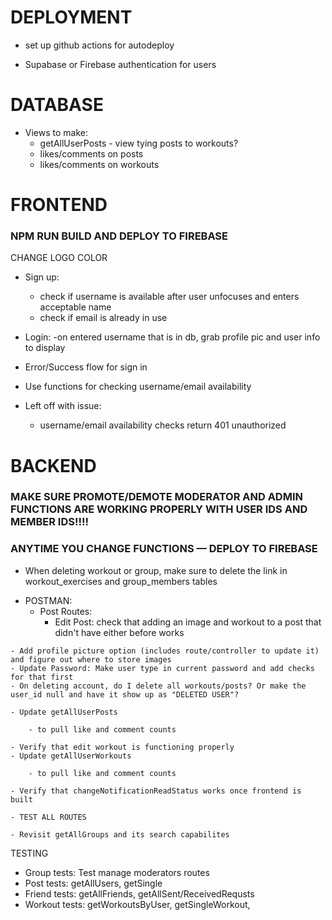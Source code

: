 # DEPLOYMENT
- set up github actions for autodeploy
<!-- - new firebase project name for better looking url? DONE -->
- Supabase or Firebase authentication for users

# DATABASE
- Views to make:
    - getAllUserPosts - view tying posts to workouts?
    - likes/comments on posts
    - likes/comments on workouts
    <!-- - workout with exercies DONE -->






# FRONTEND
<!-- GENERAL -->
### NPM RUN BUILD AND DEPLOY TO FIREBASE

CHANGE LOGO COLOR

<!-- AUTH -->
- Sign up:
    - check if username is available after user unfocuses and enters acceptable name
    - check if email is already in use
- Login:
    -on entered username that is in db, grab profile pic and user info to display
- Error/Success flow for sign in
- Use functions for checking username/email availability

- Left off with issue:
    - username/email availability checks return 401 unauthorized



# BACKEND

### MAKE SURE PROMOTE/DEMOTE MODERATOR AND ADMIN FUNCTIONS ARE WORKING PROPERLY WITH USER IDS AND MEMBER IDS!!!!

<!-- GENERAL -->
### ANYTIME YOU CHANGE FUNCTIONS — DEPLOY TO FIREBASE
- When deleting workout or group, make sure to delete the link in workout_exercises and group_members tables
     <!-- - Deleting workout deletes link to workout_exercise DONE -->

<!-- TESTING -->
- POSTMAN:
    - Post Routes:
        - Edit Post: check that adding an image and workout to a post that didn't have either before works

<!-- USER -->
    - Add profile picture option (includes route/controller to update it) and figure out where to store images
    - Update Password: Make user type in current password and add checks for that first
    - On deleting account, do I delete all workouts/posts? Or make the user_id null and have it show up as "DELETED USER"?

<!-- POST -->
<!-- - Update getSinglePost to pull all likes and comments on that post DONE -->
    - Update getAllUserPosts
<!-- - to check that user is in db before querying for posts DONE -->
        - to pull like and comment counts

<!-- WORKOUTS/EXERCISES -->
    - Verify that edit workout is functioning properly
    - Update getAllUserWorkouts
<!-- - to check that user is in db before querying for workouts DONE -->
        - to pull like and comment counts

<!-- NOTIFICATIONS -->
    - Verify that changeNotificationReadStatus works once frontend is built
<!-- - update different types of notifications? DONE -->

<!-- FRIEND REQUESTS -->
<!-- - TEST ALL ROUTES AND ENSURE THEY WORK PROPERLY DONE -->
<!-- - ALSO TEST getUserFriends in userControllers DONE -->

<!-- GROUPS -->
    - TEST ALL ROUTES
<!-- - Make it where group names are unique? DONE -->
    - Revisit getAllGroups and its search capabilites
<!-- - delete join requests after denied request or left group? DONE -->
<!-- - ability to remove admin status? DONE -->
<!-- - add remove request to join DONE -->

TESTING
- Group tests: Test manage moderators routes
- Post tests: getAllUsers, getSingle
- Friend tests: getAllFriends, getAllSent/ReceivedRequsts
- Workout tests: getWorkoutsByUser, getSingleWorkout, 